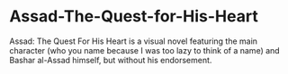 # Assad-The-Quest-for-His-Heart
Assad: The Quest For His Heart is a visual novel featuring the main character (who you name because I was too lazy to think of a name) and Bashar al-Assad himself, but without his endorsement.
